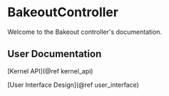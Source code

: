 # BakeoutController
Welcome to the Bakeout controller's documentation.

## User Documentation

[Kernel API](@ref kernel_api)

[User Interface Design](@ref user_interface)
